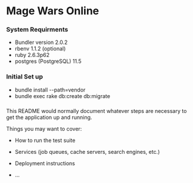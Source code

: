 # Mage Wars Online

### System Requirments
* Bundler version 2.0.2
* rbenv 1.1.2 (optional)
* ruby 2.6.3p62
* postgres (PostgreSQL) 11.5 

### Initial Set up
* bundle install --path=vendor
* bundle exec rake db:create db:migrate

###

This README would normally document whatever steps are necessary to get the
application up and running.

Things you may want to cover:

* How to run the test suite

* Services (job queues, cache servers, search engines, etc.)

* Deployment instructions

* ...
